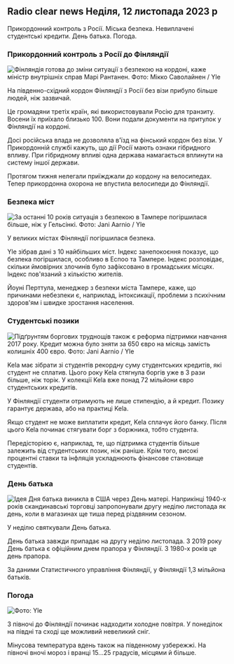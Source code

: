 ## Radio clear news Неділя, 12 листопада 2023 р

Прикордонний контроль з Росії. Міська безпека. Невиплачені студентські кредити. День батька. Погода.

### Прикордонний контроль з Росії до Фінляндії

![Фінляндія готова до зміни ситуації з безпекою на кордоні, каже міністр внутрішніх справ Марі Рантанен. Фото: Мікко Саволайнен / Yle](https://images.cdn.yle.fi/image/upload/c_crop,h_2720,w_4836,x_0,y_450/ar_1.7777777777777777,c_fill,g_faces,h_675,w_1200/dpr_1.0/q_auto:eco/f_auto/fl_lossy/v1695988171/39-11790926516b884859ee)

На південно-східний кордон Фінляндії з Росії без візи прибуло більше людей, ніж зазвичай.

Це громадяни третіх країн, які використовували Росію для транзиту. Восени їх приїхало близько 100. Вони подали документи на притулок у Фінляндії на кордоні.

Досі російська влада не дозволяла в'їзд на фінський кордон без візи. У Прикордонній службі кажуть, що дії Росії мають ознаки гібридного впливу. При гібридному впливі одна держава намагається вплинути на систему іншої держави.

Протягом тижня нелегали приїжджали до кордону на велосипедах. Тепер прикордонна охорона не впустила велосипеди до Фінляндії.

### Безпека міст

![За останні 10 років ситуація з безпекою в Тампере погіршилася більше, ніж у Гельсінкі. Фото: Jani Aarnio / Yle](https://images.cdn.yle.fi/image/upload/c_crop,h_2687,w_4777,x_1,y_258/ar_1.7777777777777777,c_fill,g_faces,h_675,w_1200/dpr_1.0/q_auto:eco/f_auto/fl_lossy/v1699517677/39-1197321654a95de6dbe7)

У великих містах Фінляндії погіршилася безпека.

Yle зібрав дані з 10 найбільших міст. Індекс занепокоєння показує, що безпека погіршилася, особливо в Еспоо та Тампере. Індекс розповідає, скільки ймовірних злочинів було зафіксовано в громадських місцях. Індекс пов'язаний з кількістю жителів.

Йоуні Перттула, менеджер з безпеки міста Тампере, каже, що причинами небезпеки є, наприклад, інтоксикації, проблеми з психічним здоров'ям і швидке зростання населення.

### Студентські позики

![Підґрунтям боргових труднощів також є реформа підтримки навчання 2017 року. Кредит можна було зняти за 650 євро на місяць замість колишніх 400 євро. Фото: Jani Aarnio / Yle](https://images.cdn.yle.fi/image/upload/c_crop,h_3078,w_5472,x_0,y_557/ar_1.7777777777777777,c_fill,g_faces,h_675,w_1200/dpr_1.0/q_auto:eco/f_auto/fl_lossy/v1694583672/39-1171262650149d3dfd0c)

Kela має зібрати зі студентів рекордну суму студентських кредитів, які студент не сплатив. Цього року Kela стягнула боргів уже в 3 рази більше, ніж торік. У колекції Kela вже понад 72 мільйони євро студентських кредитів.

У Фінляндії студенти отримують не лише стипендію, а й кредит. Позику гарантує держава, або на практиці Kela.

Якщо студент не може виплатити кредит, Kela сплачує його банку. Після цього Kela починає стягувати борг з боржника, тобто студента.

Передісторією є, наприклад, те, що підтримка студентів більше залежить від студентських позик, ніж раніше. Крім того, високі процентні ставки та інфляція ускладнюють фінансове становище студентів.

### День батька

![Ідея Дня батька виникла в США через День матері. Наприкінці 1940-х років скандинавські торговці запропонували другу неділю листопада як день, коли в магазинах ще тиша перед різдвяним сезоном.](https://images.cdn.yle.fi/image/upload/c_crop,h_360,w_640,x_0,y_0/ar_1.777777777777777,c_fill,g_faces,h_675,w_1200/dpr_1.0/q_auto:eco/f_auto/fl_lossy/v1510307500/39-4421515a057677df668)

У неділю святкували День батька.

День батька завжди припадає на другу неділю листопада. З 2019 року День батька є офіційним днем прапора у Фінляндії. З 1980-х років це день прапора.

За даними Статистичного управління Фінляндії, у Фінляндії 1,3 мільйона батьків.

### Погода

![ Фото: Yle](https://images.cdn.yle.fi/image/upload/c_crop,h_1080,w_1919,x_0,y_0/ar_1.7777777777777777,c_fill,g_faces,h_675,w_1200/dpr_1.0/q_auto:eco/f_auto/fl_lossy/v1699803736/39-11995176550f22164d93)

З півночі до Фінляндії починає надходити холодне повітря. У понеділок на півдні та сході ще можливий невеликий сніг.

Мінусова температура вдень також на південному узбережжі. На півночі вночі мороз і вранці 15\...25 градусів, місцями й більше.